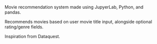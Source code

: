 Movie recommendation system made using JupyerLab, Python, and pandas.

Recommends movies based on user movie title input, alongside optional rating/genre fields.

Inspiration from Dataquest.

